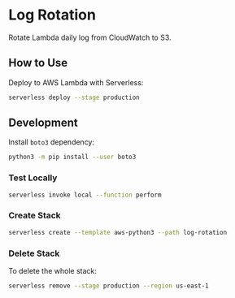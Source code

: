 # Log Rotation

Rotate Lambda daily log from CloudWatch to S3.

## How to Use

Deploy to AWS Lambda with Serverless:

```bash
serverless deploy --stage production
```

## Development

Install `boto3` dependency:

```bash
python3 -m pip install --user boto3
```

### Test Locally

```bash
serverless invoke local --function perform
```

### Create Stack

```bash
serverless create --template aws-python3 --path log-rotation
```

### Delete Stack

To delete the whole stack:

```bash
serverless remove --stage production --region us-east-1
```
